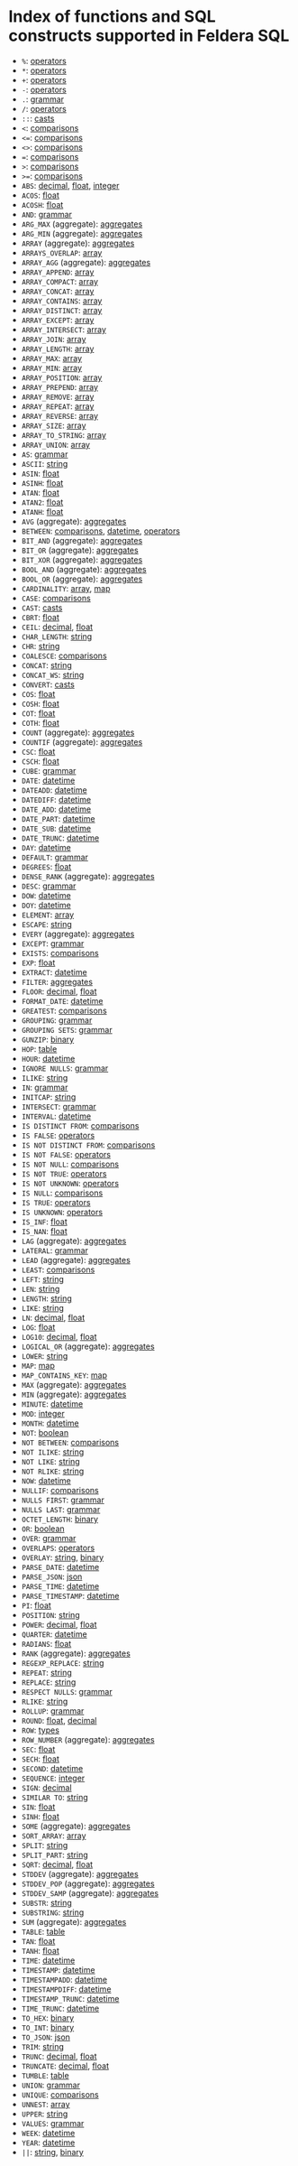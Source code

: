 # Index of functions and SQL constructs supported in Feldera SQL

* `%`: [operators](operators.md)
* `*`: [operators](operators.md)
* `+`: [operators](operators.md)
* `-`: [operators](operators.md)
* `.`: [grammar](grammar.md)
* `/`: [operators](operators.md)
* `::`: [casts](casts.md)
* `<`: [comparisons](comparisons.md)
* `<=`: [comparisons](comparisons.md)
* `<>`: [comparisons](comparisons.md)
* `=`: [comparisons](comparisons.md)
* `>`: [comparisons](comparisons.md)
* `>=`: [comparisons](comparisons.md)
* `ABS`: [decimal](decimal.md), [float](float.md), [integer](integer.md)
* `ACOS`: [float](float.md)
* `ACOSH`: [float](float.md)
* `AND`: [grammar](grammar.md)
* `ARG_MAX` (aggregate): [aggregates](aggregates.md)
* `ARG_MIN` (aggregate): [aggregates](aggregates.md)
* `ARRAY` (aggregate): [aggregates](aggregates.md)
* `ARRAYS_OVERLAP`: [array](array.md)
* `ARRAY_AGG` (aggregate): [aggregates](aggregates.md)
* `ARRAY_APPEND`: [array](array.md)
* `ARRAY_COMPACT`: [array](array.md)
* `ARRAY_CONCAT`: [array](array.md)
* `ARRAY_CONTAINS`: [array](array.md)
* `ARRAY_DISTINCT`: [array](array.md)
* `ARRAY_EXCEPT`: [array](array.md)
* `ARRAY_INTERSECT`: [array](array.md)
* `ARRAY_JOIN`: [array](array.md)
* `ARRAY_LENGTH`: [array](array.md)
* `ARRAY_MAX`: [array](array.md)
* `ARRAY_MIN`: [array](array.md)
* `ARRAY_POSITION`: [array](array.md)
* `ARRAY_PREPEND`: [array](array.md)
* `ARRAY_REMOVE`: [array](array.md)
* `ARRAY_REPEAT`: [array](array.md)
* `ARRAY_REVERSE`: [array](array.md)
* `ARRAY_SIZE`: [array](array.md)
* `ARRAY_TO_STRING`: [array](array.md)
* `ARRAY_UNION`: [array](array.md)
* `AS`: [grammar](grammar.md)
* `ASCII`: [string](string.md)
* `ASIN`: [float](float.md)
* `ASINH`: [float](float.md)
* `ATAN`: [float](float.md)
* `ATAN2`: [float](float.md)
* `ATANH`: [float](float.md)
* `AVG` (aggregate): [aggregates](aggregates.md)
* `BETWEEN`: [comparisons](comparisons.md), [datetime](datetime.md), [operators](operators.md)
* `BIT_AND` (aggregate): [aggregates](aggregates.md)
* `BIT_OR` (aggregate): [aggregates](aggregates.md)
* `BIT_XOR` (aggregate): [aggregates](aggregates.md)
* `BOOL_AND` (aggregate): [aggregates](aggregates.md)
* `BOOL_OR` (aggregate): [aggregates](aggregates.md)
* `CARDINALITY`: [array](array.md), [map](map.md)
* `CASE`: [comparisons](comparisons.md)
* `CAST`: [casts](casts.md)
* `CBRT`: [float](float.md)
* `CEIL`: [decimal](decimal.md), [float](float.md)
* `CHAR_LENGTH`: [string](string.md)
* `CHR`: [string](string.md)
* `COALESCE`: [comparisons](comparisons.md)
* `CONCAT`: [string](string.md)
* `CONCAT_WS`: [string](string.md)
* `CONVERT`: [casts](casts.md)
* `COS`: [float](float.md)
* `COSH`: [float](float.md)
* `COT`: [float](float.md)
* `COTH`: [float](float.md)
* `COUNT` (aggregate): [aggregates](aggregates.md)
* `COUNTIF` (aggregate): [aggregates](aggregates.md)
* `CSC`: [float](float.md)
* `CSCH`: [float](float.md)
* `CUBE`: [grammar](grammar.md)
* `DATE`: [datetime](datetime.md)
* `DATEADD`: [datetime](datetime.md)
* `DATEDIFF`: [datetime](datetime.md)
* `DATE_ADD`: [datetime](datetime.md)
* `DATE_PART`: [datetime](datetime.md)
* `DATE_SUB`: [datetime](datetime.md)
* `DATE_TRUNC`: [datetime](datetime.md)
* `DAY`: [datetime](datetime.md)
* `DEFAULT`: [grammar](grammar.md)
* `DEGREES`: [float](float.md)
* `DENSE_RANK` (aggregate): [aggregates](aggregates.md)
* `DESC`: [grammar](grammar.md)
* `DOW`: [datetime](datetime.md)
* `DOY`: [datetime](datetime.md)
* `ELEMENT`: [array](array.md)
* `ESCAPE`: [string](string.md)
* `EVERY` (aggregate): [aggregates](aggregates.md)
* `EXCEPT`: [grammar](grammar.md)
* `EXISTS`: [comparisons](comparisons.md)
* `EXP`: [float](float.md)
* `EXTRACT`: [datetime](datetime.md)
* `FILTER`: [aggregates](aggregates.md)
* `FLOOR`: [decimal](decimal.md), [float](float.md)
* `FORMAT_DATE`: [datetime](datetime.md)
* `GREATEST`: [comparisons](comparisons.md)
* `GROUPING`: [grammar](grammar.md)
* `GROUPING SETS`: [grammar](grammar.md)
* `GUNZIP`: [binary](binary.md)
* `HOP`: [table](table.md)
* `HOUR`: [datetime](datetime.md)
* `IGNORE NULLS`: [grammar](grammar.md)
* `ILIKE`: [string](string.md)
* `IN`: [grammar](grammar.md)
* `INITCAP`: [string](string.md)
* `INTERSECT`: [grammar](grammar.md)
* `INTERVAL`: [datetime](datetime.md)
* `IS DISTINCT FROM`: [comparisons](comparisons.md)
* `IS FALSE`: [operators](operators.md)
* `IS NOT DISTINCT FROM`: [comparisons](comparisons.md)
* `IS NOT FALSE`: [operators](operators.md)
* `IS NOT NULL`: [comparisons](comparisons.md)
* `IS NOT TRUE`: [operators](operators.md)
* `IS NOT UNKNOWN`: [operators](operators.md)
* `IS NULL`: [comparisons](comparisons.md)
* `IS TRUE`: [operators](operators.md)
* `IS UNKNOWN`: [operators](operators.md)
* `IS_INF`: [float](float.md)
* `IS_NAN`: [float](float.md)
* `LAG` (aggregate): [aggregates](aggregates.md)
* `LATERAL`: [grammar](grammar.md)
* `LEAD` (aggregate): [aggregates](aggregates.md)
* `LEAST`: [comparisons](comparisons.md)
* `LEFT`: [string](string.md)
* `LEN`: [string](string.md)
* `LENGTH`: [string](string.md)
* `LIKE`: [string](string.md)
* `LN`: [decimal](decimal.md), [float](float.md)
* `LOG`: [float](float.md)
* `LOG10`: [decimal](decimal.md), [float](float.md)
* `LOGICAL_OR` (aggregate): [aggregates](aggregates.md)
* `LOWER`: [string](string.md)
* `MAP`: [map](map.md)
* `MAP_CONTAINS_KEY`: [map](map.md)
* `MAX` (aggregate): [aggregates](aggregates.md)
* `MIN` (aggregate): [aggregates](aggregates.md)
* `MINUTE`: [datetime](datetime.md)
* `MOD`: [integer](integer.md)
* `MONTH`: [datetime](datetime.md)
* `NOT`: [boolean](boolean.md)
* `NOT BETWEEN`: [comparisons](comparisons.md)
* `NOT ILIKE`: [string](string.md)
* `NOT LIKE`: [string](string.md)
* `NOT RLIKE`: [string](string.md)
* `NOW`: [datetime](datetime.md)
* `NULLIF`: [comparisons](comparisons.md)
* `NULLS FIRST`: [grammar](grammar.md)
* `NULLS LAST`: [grammar](grammar.md)
* `OCTET_LENGTH`: [binary](binary.md)
* `OR`: [boolean](boolean.md)
* `OVER`: [grammar](grammar.md)
* `OVERLAPS`: [operators](operators.md)
* `OVERLAY`: [string](string.md), [binary](binary.md)
* `PARSE_DATE`: [datetime](datetime.md)
* `PARSE_JSON`: [json](json.md)
* `PARSE_TIME`: [datetime](datetime.md)
* `PARSE_TIMESTAMP`: [datetime](datetime.md)
* `PI`: [float](float.md)
* `POSITION`: [string](string.md)
* `POWER`: [decimal](decimal.md), [float](float.md)
* `QUARTER`: [datetime](datetime.md)
* `RADIANS`: [float](float.md)
* `RANK` (aggregate): [aggregates](aggregates.md)
* `REGEXP_REPLACE`: [string](string.md)
* `REPEAT`: [string](string.md)
* `REPLACE`: [string](string.md)
* `RESPECT NULLS`: [grammar](grammar.md)
* `RLIKE`: [string](string.md)
* `ROLLUP`: [grammar](grammar.md)
* `ROUND`: [float](float.md), [decimal](decimal.md)
* `ROW`: [types](types.md)
* `ROW_NUMBER` (aggregate): [aggregates](aggregates.md)
* `SEC`: [float](float.md)
* `SECH`: [float](float.md)
* `SECOND`: [datetime](datetime.md)
* `SEQUENCE`: [integer](integer.md)
* `SIGN`: [decimal](decimal.md)
* `SIMILAR TO`: [string](string.md)
* `SIN`: [float](float.md)
* `SINH`: [float](float.md)
* `SOME` (aggregate): [aggregates](aggregates.md)
* `SORT_ARRAY`: [array](array.md)
* `SPLIT`: [string](string.md)
* `SPLIT_PART`: [string](string.md)
* `SQRT`: [decimal](decimal.md), [float](float.md)
* `STDDEV` (aggregate): [aggregates](aggregates.md)
* `STDDEV_POP` (aggregate): [aggregates](aggregates.md)
* `STDDEV_SAMP` (aggregate): [aggregates](aggregates.md)
* `SUBSTR`: [string](string.md)
* `SUBSTRING`: [string](string.md)
* `SUM` (aggregate): [aggregates](aggregates.md)
* `TABLE`: [table](table.md)
* `TAN`: [float](float.md)
* `TANH`: [float](float.md)
* `TIME`: [datetime](datetime.md)
* `TIMESTAMP`: [datetime](datetime.md)
* `TIMESTAMPADD`: [datetime](datetime.md)
* `TIMESTAMPDIFF`: [datetime](datetime.md)
* `TIMESTAMP_TRUNC`: [datetime](datetime.md)
* `TIME_TRUNC`: [datetime](datetime.md)
* `TO_HEX`: [binary](binary.md)
* `TO_INT`: [binary](binary.md)
* `TO_JSON`: [json](json.md)
* `TRIM`: [string](string.md)
* `TRUNC`: [decimal](decimal.md), [float](float.md)
* `TRUNCATE`: [decimal](decimal.md), [float](float.md)
* `TUMBLE`: [table](table.md)
* `UNION`: [grammar](grammar.md)
* `UNIQUE`: [comparisons](comparisons.md)
* `UNNEST`: [array](array.md)
* `UPPER`: [string](string.md)
* `VALUES`: [grammar](grammar.md)
* `WEEK`: [datetime](datetime.md)
* `YEAR`: [datetime](datetime.md)
* `||`: [string](string.md), [binary](binary.md)
